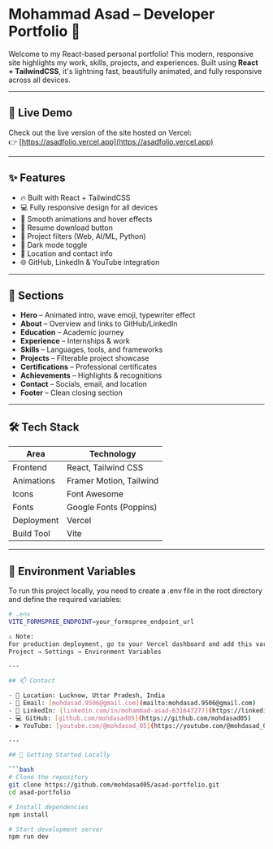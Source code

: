 # Mohammad Asad – Developer Portfolio 🚀

Welcome to my React-based personal portfolio! This modern, responsive site highlights my work, skills, projects, and experiences. Built using **React + TailwindCSS**, it's lightning fast, beautifully animated, and fully responsive across all devices.

---

## 🔗 Live Demo

Check out the live version of the site hosted on Vercel:  
👉 [https://asadfolio.vercel.app](https://asadfolio.vercel.app)

---

## ✨ Features

- 🔥 Built with React + TailwindCSS
- 💻 Fully responsive design for all devices
- 🎨 Smooth animations and hover effects
- 📄 Resume download button
- 🧠 Project filters (Web, AI/ML, Python)
- 🌙 Dark mode toggle
- 📍 Location and contact info
- 🌐 GitHub, LinkedIn & YouTube integration

---

## 🧩 Sections

- **Hero** – Animated intro, wave emoji, typewriter effect
- **About** – Overview and links to GitHub/LinkedIn
- **Education** – Academic journey
- **Experience** – Internships & work
- **Skills** – Languages, tools, and frameworks
- **Projects** – Filterable project showcase
- **Certifications** – Professional certificates
- **Achievements** – Highlights & recognitions
- **Contact** – Socials, email, and location
- **Footer** – Clean closing section

---

## 🛠️ Tech Stack

| Area        | Technology              |
|-------------|--------------------------|
| Frontend    | React, Tailwind CSS      |
| Animations  | Framer Motion, Tailwind  |
| Icons       | Font Awesome             |
| Fonts       | Google Fonts (Poppins)   |
| Deployment  | Vercel                   |
| Build Tool  | Vite                     |

---

## 🔑 Environment Variables

To run this project locally, you need to create a .env file in the root directory and define the required variables:

```bash
# .env
VITE_FORMSPREE_ENDPOINT=your_formspree_endpoint_url

⚠️ Note:
For production deployment, go to your Vercel dashboard and add this variable under:
Project → Settings → Environment Variables

---

## 📫 Contact

- 📍 Location: Lucknow, Uttar Pradesh, India  
- 📧 Email: [mohdasad.9506@gmail.com](mailto:mohdasad.9506@gmail.com)  
- 💼 LinkedIn: [linkedin.com/in/mohammad-asad-631647277](https://linkedin.com/in/mohammad-asad-631647277)  
- 💻 GitHub: [github.com/mohdasad05](https://github.com/mohdasad05)  
- ▶️ YouTube: [youtube.com/@mohdasad_05](https://youtube.com/@mohdasad_05)

---

## 🚀 Getting Started Locally

```bash
# Clone the repository
git clone https://github.com/mohdasad05/asad-portfolio.git
cd asad-portfolio

# Install dependencies
npm install

# Start development server
npm run dev
